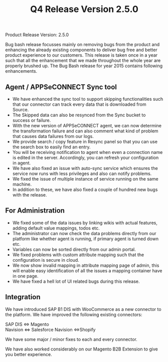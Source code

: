 ﻿---
title: "Q4 Release Version 2.5.0"
toc: true
tag: developers
category: "release-notes"
menus: 
    2015Release:
        title: "Q4 V 2.5.0"
        weight: 1
        icon: fa fa-wpexplorer
        identifier: 2015Q4Release
---
Product Release Version: 2.5.0   

Bug bash release focusses mainly on removing bugs from the product and enhancing the 
already existing components to deliver bug free and better product experience 
to our customers. This release is taken once in a year such that all the enhancement that we made throughout the whole year are properly brushed up. The Bug Bash release for year 2015 contains following enhancements.

## Agent / APPSeCONNECT Sync tool

* We have enhanced the sync tool to support skipping functionalities such that our connector can track every data that is downloaded from Source.  
* The Skipped data can also be resynced from the Sync bucket to success or failure.  
* With the new version of APPSeCONNECT agent, we can now determine the transformation failure and can also comment what kind of problem that causes data failures from our logs.  
* We provide search / copy feature in Resync panel so that you can use the search box to easily find an entry.  
* You will be receiving notification to agent when even a connection name is edited in the server. Accordingly, you can refresh your configuration in agent.  
* We have also fixed an issue with auto-sync service which ensures the service now runs with less privileges and also can notify problems.  
* We fixed the issue of multiple instance of service running on the same machine.    
* In addition to these, we have also fixed a couple of hundred new bugs with the release.    

## For Administration

* We fixed some of the data issues by linking wikis with actual features, adding default value mappings, todos etc.
* The administrator can now check the data problems directly from our platform like whether agent is running, if primary agent is turned down etc.
* Variables can now be sorted directly from our admin portal.
* We fixed problems with custom attribute mapping such that the configuration is secure in cloud.
* We now show invalid mapping in attribute mapping page of admin, this will enable easy identification of all the issues a mapping container have in one page.
* We have fixed a hell lot of UI related bugs during this release.

## ﻿﻿Integration﻿﻿

We have introduced SAP B1 DIS with WooCommerce as a new connector to the platform.
We have improved the following existing connectors:  

SAP DIS ⇔ Magento  
Navision ⇔ Salesforce 
Navision ⇔Shopify  

We have some major / minor fixes to each and every connector.

We have also worked considerably on our Magento B2B Extension to give you better experience.




